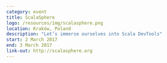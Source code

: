 ```yaml
---
category: event
title: ScalaSphere
logo: /resources/img/scalasphere.png
location: Kraków, Poland
description: "Let’s immerse ourselves into Scala DevTools"
start: 2 March 2017
end: 3 March 2017
link-out: http://scalasphere.org
---
```

